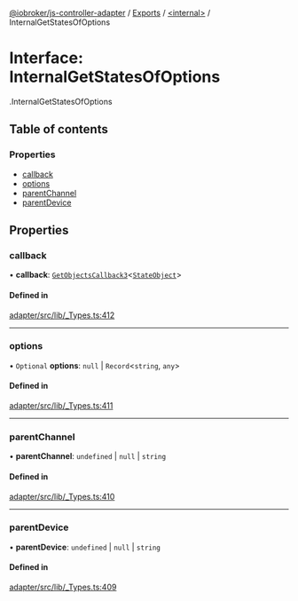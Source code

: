 [@iobroker/js-controller-adapter](../README.md) / [Exports](../modules.md) / [<internal\>](../modules/internal_.md) / InternalGetStatesOfOptions

# Interface: InternalGetStatesOfOptions

[<internal>](../modules/internal_.md).InternalGetStatesOfOptions

## Table of contents

### Properties

- [callback](internal_.InternalGetStatesOfOptions.md#callback)
- [options](internal_.InternalGetStatesOfOptions.md#options)
- [parentChannel](internal_.InternalGetStatesOfOptions.md#parentchannel)
- [parentDevice](internal_.InternalGetStatesOfOptions.md#parentdevice)

## Properties

### callback

• **callback**: [`GetObjectsCallback3`](../modules/internal_.md#getobjectscallback3)<[`StateObject`](internal_.StateObject.md)\>

#### Defined in

[adapter/src/lib/_Types.ts:412](https://github.com/ioBroker/ioBroker.js-controller/blob/9c021089/packages/adapter/src/lib/_Types.ts#L412)

___

### options

• `Optional` **options**: ``null`` \| `Record`<`string`, `any`\>

#### Defined in

[adapter/src/lib/_Types.ts:411](https://github.com/ioBroker/ioBroker.js-controller/blob/9c021089/packages/adapter/src/lib/_Types.ts#L411)

___

### parentChannel

• **parentChannel**: `undefined` \| ``null`` \| `string`

#### Defined in

[adapter/src/lib/_Types.ts:410](https://github.com/ioBroker/ioBroker.js-controller/blob/9c021089/packages/adapter/src/lib/_Types.ts#L410)

___

### parentDevice

• **parentDevice**: `undefined` \| ``null`` \| `string`

#### Defined in

[adapter/src/lib/_Types.ts:409](https://github.com/ioBroker/ioBroker.js-controller/blob/9c021089/packages/adapter/src/lib/_Types.ts#L409)
